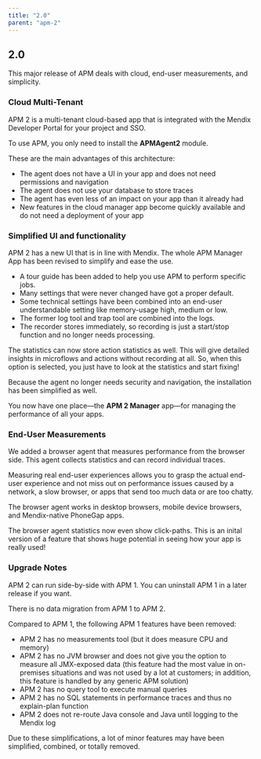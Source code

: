```yaml
---
title: "2.0"
parent: "apm-2"
---
```


## 2.0

This major release of APM deals with cloud, end-user measurements, and simplicity.

### Cloud Multi-Tenant

APM 2 is a multi-tenant cloud-based app that is integrated with the Mendix Developer Portal for your project and SSO. 

To use APM, you only need to install the **APMAgent2** module.

These are the main advantages of this architecture:

* The agent does not have a UI in your app and does not need permissions and navigation
* The agent does not use your database to store traces
* The agent has even less of an impact on your app than it already had
* New features in the cloud manager app become quickly available and do not need a deployment of your app

### Simplified UI and functionality

APM 2 has a new UI that is in line with Mendix. The whole APM Manager App has been revised to simplify and ease the use.

* A tour guide has been added to help you use APM to perform specific jobs.
* Many settings that were never changed have got a proper default. 
* Some technical settings have been combined into an end-user understandable setting like memory-usage high, medium or low.
* The former log tool and trap tool are combined into the logs.
* The recorder stores immediately, so recording is just a start/stop function and no longer needs processing.

The statistics can now store action statistics as well. This will give detailed insights in microflows and actions without recording at all. So, when this option is selected, you just have to look at the statistics and start fixing!

Because the agent no longer needs security and navigation, the installation has been simplified as well.

You now have one place—the **APM 2 Manager** app—for managing the performance of all your apps.

### End-User Measurements

We added a browser agent that measures performance from the browser side. This agent collects statistics and can record individual traces. 

Measuring real end-user experiences allows you to grasp the actual end-user experience and not miss out on performance issues caused by a network, a slow browser, or apps that send too much data or are too chatty.

The browser agent works in desktop browsers, mobile device browsers, and Mendix-native PhoneGap apps.

The browser agent statistics now even show click-paths. This is an inital version of a feature that shows huge potential in seeing how your app is really used!

### Upgrade Notes

APM 2 can run side-by-side with APM 1. You can uninstall APM 1 in a later release if you want.

There is no data migration from APM 1 to APM 2.

Compared to APM 1, the following APM 1 features have been removed:

* APM 2 has no measurements tool (but it does measure CPU and memory)
* APM 2 has no JVM browser and does not give you the option to measure all JMX-exposed data (this feature had the most value in on-premises situations and was not used by a lot at customers; in addition, this feature is handled by any generic APM solution)
* APM 2 has no query tool to execute manual queries
* APM 2 has no SQL statements in performance traces and thus no explain-plan function
* APM 2 does not re-route Java console and Java until logging to the Mendix log

Due to these simplifications, a lot of minor features may have been simplified, combined, or totally removed.

